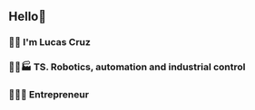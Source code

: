 ## Hello👋
### 👨‍💻 I'm Lucas Cruz 
### 🤖🦾🏭 TS. Robotics, automation and industrial control
### 👨🏻‍💼 Entrepreneur
